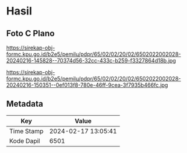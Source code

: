 # Hasil

## Foto C Plano

https://sirekap-obj-formc.kpu.go.id/b2e5/pemilu/pdpr/65/02/02/20/02/6502022002028-20240216-145828--70374d56-32cc-433c-b259-f3327864d18b.jpg

https://sirekap-obj-formc.kpu.go.id/b2e5/pemilu/pdpr/65/02/02/20/02/6502022002028-20240216-150351--0ef013f8-780e-46ff-9cea-3f7935b466fc.jpg


## Metadata

| Key        | Value               |
| ---------- | ------------------- |
| Time Stamp | 2024-02-17 13:05:41 |
| Kode Dapil | 6501                |



